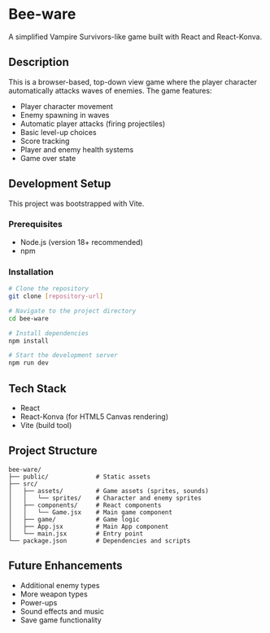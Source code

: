 # Bee-ware

A simplified Vampire Survivors-like game built with React and React-Konva.

## Description

This is a browser-based, top-down view game where the player character automatically attacks waves of enemies. The game features:

- Player character movement
- Enemy spawning in waves
- Automatic player attacks (firing projectiles)
- Basic level-up choices
- Score tracking
- Player and enemy health systems
- Game over state

## Development Setup

This project was bootstrapped with Vite.

### Prerequisites

- Node.js (version 18+ recommended)
- npm

### Installation

```bash
# Clone the repository
git clone [repository-url]

# Navigate to the project directory
cd bee-ware

# Install dependencies
npm install

# Start the development server
npm run dev
```

## Tech Stack

- React
- React-Konva (for HTML5 Canvas rendering)
- Vite (build tool)

## Project Structure

```
bee-ware/
├── public/             # Static assets
├── src/
│   ├── assets/         # Game assets (sprites, sounds)
│   │   └── sprites/    # Character and enemy sprites
│   ├── components/     # React components
│   │   └── Game.jsx    # Main game component
│   ├── game/           # Game logic
│   ├── App.jsx         # Main App component
│   └── main.jsx        # Entry point
└── package.json        # Dependencies and scripts
```

## Future Enhancements

- Additional enemy types
- More weapon types
- Power-ups
- Sound effects and music
- Save game functionality
